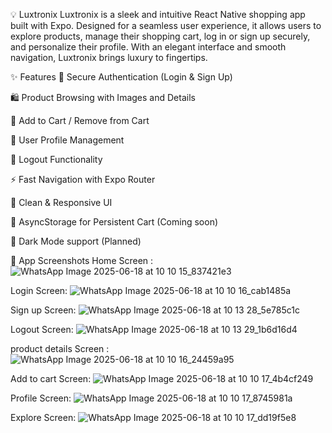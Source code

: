 💡 Luxtronix
Luxtronix is a sleek and intuitive React Native shopping app built with Expo. Designed for a seamless user experience, it allows users to explore products, manage their shopping cart, log in or sign up securely, and personalize their profile. With an elegant interface and smooth navigation, Luxtronix brings luxury to fingertips.

✨ Features
🔐 Secure Authentication (Login & Sign Up)

🛍️ Product Browsing with Images and Details

🛒 Add to Cart / Remove from Cart

👤 User Profile Management

🚪 Logout Functionality

⚡ Fast Navigation with Expo Router

🎨 Clean & Responsive UI

💾 AsyncStorage for Persistent Cart (Coming soon)

🌙 Dark Mode support (Planned)

📱 App Screenshots
Home Screen :
![WhatsApp Image 2025-06-18 at 10 10 15_837421e3](https://github.com/user-attachments/assets/916f9b15-685f-45f7-80cb-41d09a74252b)

Login Screen:
![WhatsApp Image 2025-06-18 at 10 10 16_cab1485a](https://github.com/user-attachments/assets/31924757-539a-435d-92fc-e75178ebb967)

Sign up Screen:
![WhatsApp Image 2025-06-18 at 10 13 28_5e785c1c](https://github.com/user-attachments/assets/cf54db66-28eb-4ec6-a508-c0bb51ef596f)

Logout Screen:
![WhatsApp Image 2025-06-18 at 10 13 29_1b6d16d4](https://github.com/user-attachments/assets/6a5280b1-adda-48f5-9586-cbd661dd83be)

product details Screen :
![WhatsApp Image 2025-06-18 at 10 10 16_24459a95](https://github.com/user-attachments/assets/1e9abad0-6e2a-46da-8258-09d552c1ddf1)

Add to cart Screen:
![WhatsApp Image 2025-06-18 at 10 10 17_4b4cf249](https://github.com/user-attachments/assets/1bdfb63a-3eec-4173-9df3-53169be43f03)

Profile Screen:
![WhatsApp Image 2025-06-18 at 10 10 17_8745981a](https://github.com/user-attachments/assets/22333f1d-35dc-4ea9-911a-55acfc3fa455)

Explore Screen:
![WhatsApp Image 2025-06-18 at 10 10 17_dd19f5e8](https://github.com/user-attachments/assets/4ce2ac7f-ad3b-4510-8764-178803ad7401)



